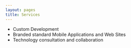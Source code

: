 ```yaml
---
layout: pages
title: Services
---
```


* Custom Development
* Branded standard Mobile Applications and Web Sites
* Technology consultation and collaboration
